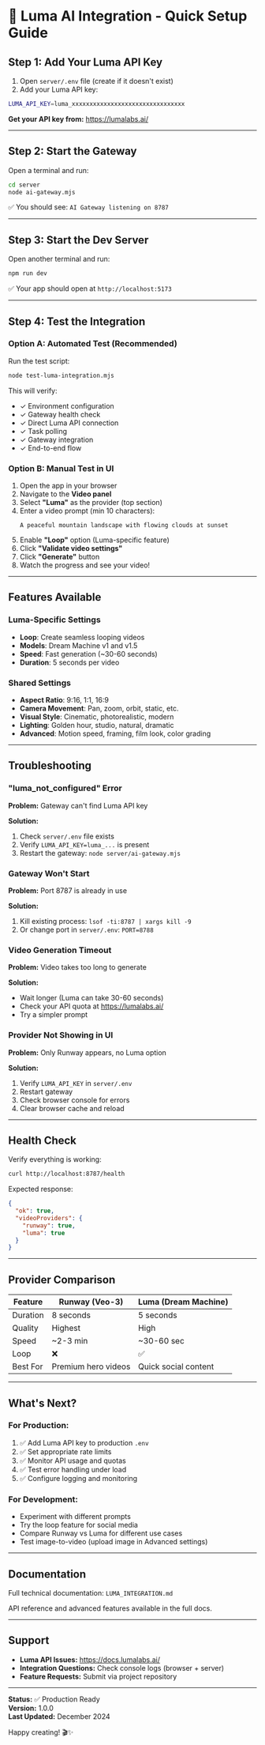 # 🚀 Luma AI Integration - Quick Setup Guide

## Step 1: Add Your Luma API Key

1. Open `server/.env` file (create if it doesn't exist)
2. Add your Luma API key:

```bash
LUMA_API_KEY=luma_xxxxxxxxxxxxxxxxxxxxxxxxxxxxxxxx
```

**Get your API key from:** https://lumalabs.ai/

---

## Step 2: Start the Gateway

Open a terminal and run:

```bash
cd server
node ai-gateway.mjs
```

✅ You should see: `AI Gateway listening on 8787`

---

## Step 3: Start the Dev Server

Open another terminal and run:

```bash
npm run dev
```

✅ Your app should open at `http://localhost:5173`

---

## Step 4: Test the Integration

### Option A: Automated Test (Recommended)

Run the test script:

```bash
node test-luma-integration.mjs
```

This will verify:
- ✓ Environment configuration
- ✓ Gateway health check
- ✓ Direct Luma API connection
- ✓ Task polling
- ✓ Gateway integration
- ✓ End-to-end flow

### Option B: Manual Test in UI

1. Open the app in your browser
2. Navigate to the **Video panel**
3. Select **"Luma"** as the provider (top section)
4. Enter a video prompt (min 10 characters):
   ```
   A peaceful mountain landscape with flowing clouds at sunset
   ```
5. Enable **"Loop"** option (Luma-specific feature)
6. Click **"Validate video settings"**
7. Click **"Generate"** button
8. Watch the progress and see your video!

---

## Features Available

### Luma-Specific Settings

- **Loop**: Create seamless looping videos
- **Models**: Dream Machine v1 and v1.5
- **Speed**: Fast generation (~30-60 seconds)
- **Duration**: 5 seconds per video

### Shared Settings

- **Aspect Ratio**: 9:16, 1:1, 16:9
- **Camera Movement**: Pan, zoom, orbit, static, etc.
- **Visual Style**: Cinematic, photorealistic, modern
- **Lighting**: Golden hour, studio, natural, dramatic
- **Advanced**: Motion speed, framing, film look, color grading

---

## Troubleshooting

### "luma_not_configured" Error

**Problem:** Gateway can't find Luma API key

**Solution:**
1. Check `server/.env` file exists
2. Verify `LUMA_API_KEY=luma_...` is present
3. Restart the gateway: `node server/ai-gateway.mjs`

### Gateway Won't Start

**Problem:** Port 8787 is already in use

**Solution:**
1. Kill existing process: `lsof -ti:8787 | xargs kill -9`
2. Or change port in `server/.env`: `PORT=8788`

### Video Generation Timeout

**Problem:** Video takes too long to generate

**Solution:**
- Wait longer (Luma can take 30-60 seconds)
- Check your API quota at https://lumalabs.ai/
- Try a simpler prompt

### Provider Not Showing in UI

**Problem:** Only Runway appears, no Luma option

**Solution:**
1. Verify `LUMA_API_KEY` in `server/.env`
2. Restart gateway
3. Check browser console for errors
4. Clear browser cache and reload

---

## Health Check

Verify everything is working:

```bash
curl http://localhost:8787/health
```

Expected response:
```json
{
  "ok": true,
  "videoProviders": {
    "runway": true,
    "luma": true
  }
}
```

---

## Provider Comparison

| Feature | Runway (Veo-3) | Luma (Dream Machine) |
|---------|----------------|----------------------|
| Duration | 8 seconds | 5 seconds |
| Quality | Highest | High |
| Speed | ~2-3 min | ~30-60 sec |
| Loop | ❌ | ✅ |
| Best For | Premium hero videos | Quick social content |

---

## What's Next?

### For Production:

1. ✅ Add Luma API key to production `.env`
2. ✅ Set appropriate rate limits
3. ✅ Monitor API usage and quotas
4. ✅ Test error handling under load
5. ✅ Configure logging and monitoring

### For Development:

- Experiment with different prompts
- Try the loop feature for social media
- Compare Runway vs Luma for different use cases
- Test image-to-video (upload image in Advanced settings)

---

## Documentation

Full technical documentation: `LUMA_INTEGRATION.md`

API reference and advanced features available in the full docs.

---

## Support

- **Luma API Issues:** https://docs.lumalabs.ai/
- **Integration Questions:** Check console logs (browser + server)
- **Feature Requests:** Submit via project repository

---

**Status:** ✅ Production Ready  
**Version:** 1.0.0  
**Last Updated:** December 2024

Happy creating! 🎬✨

